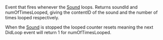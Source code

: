 Event that fires whenever the [Sound](https://developer.roblox.com/en-us/api-reference/class/Sound) loops. Returns soundId and numOfTimesLooped, giving the contentID of the sound and the number of times looped respectively.

When the [Sound](https://developer.roblox.com/en-us/api-reference/class/Sound) is stopped the looped counter resets meaning the next DidLoop event will return 1 for numOfTimesLooped.